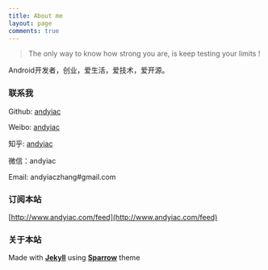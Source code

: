 ```yaml
---
title: About me
layout: page
comments: true
---
```



> The only way to know how strong you are, is keep testing your limits !

<!-- START doctoc -->
<!-- END doctoc -->


Android开发者，创业，爱生活，爱技术，爱开源。

### 联系我

 Github: [andyiac](https://github.com/andyiac)

 Weibo: [andyiac](http://weibo.com/andyiac)

 知乎: [andyiac](http://www.zhihu.com/people/andyiac)

 微信：andyiac

 Email: andyiaczhang#gmail.com

### 订阅本站
[http://www.andyiac.com/feed](http://www.andyiac.com/feed) 


### 关于本站
<p>Made with <b><a href="https://jekyllrb.com/">Jekyll</a></b> using <a href="https://github.com/runfastlynda/sparrow"><b>Sparrow</b></a> theme</p>

